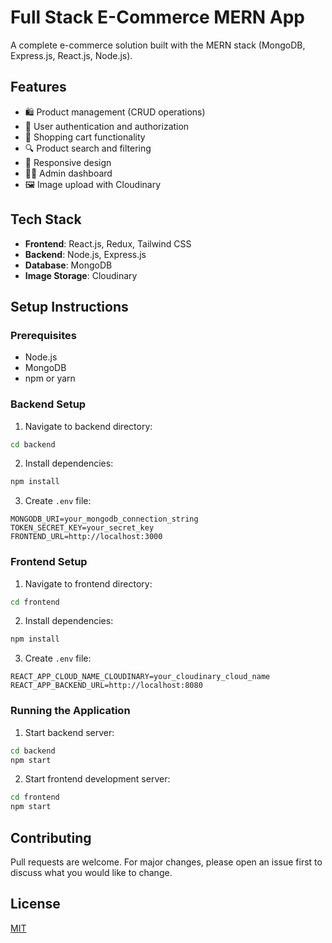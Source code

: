 # Full Stack E-Commerce MERN App

A complete e-commerce solution built with the MERN stack (MongoDB, Express.js, React.js, Node.js).



## Features

- 🛍️ Product management (CRUD operations)
- 👤 User authentication and authorization
- 🛒 Shopping cart functionality
- 🔍 Product search and filtering
- 📱 Responsive design
- 👨‍💼 Admin dashboard
- 🖼️ Image upload with Cloudinary

## Tech Stack

- **Frontend**: React.js, Redux, Tailwind CSS
- **Backend**: Node.js, Express.js
- **Database**: MongoDB
- **Image Storage**: Cloudinary

## Setup Instructions

### Prerequisites
- Node.js
- MongoDB
- npm or yarn

### Backend Setup
1. Navigate to backend directory:
```bash
cd backend
```

2. Install dependencies:
```bash
npm install
```

3. Create `.env` file:
```properties
MONGODB_URI=your_mongodb_connection_string
TOKEN_SECRET_KEY=your_secret_key
FRONTEND_URL=http://localhost:3000
```

### Frontend Setup
1. Navigate to frontend directory:
```bash
cd frontend
```

2. Install dependencies:
```bash
npm install
```

3. Create `.env` file:
```properties
REACT_APP_CLOUD_NAME_CLOUDINARY=your_cloudinary_cloud_name
REACT_APP_BACKEND_URL=http://localhost:8080
```

### Running the Application

1. Start backend server:
```bash
cd backend
npm start
```

2. Start frontend development server:
```bash
cd frontend
npm start
```



## Contributing
Pull requests are welcome. For major changes, please open an issue first to discuss what you would like to change.

## License
[MIT](https://choosealicense.com/licenses/mit/)


